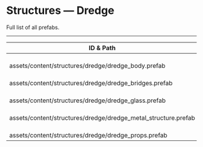 # Structures — Dredge
Full list of all <Badge type="warning" text="5"/> prefabs.

---
| ID & Path |
| --- |
| <a href="#3232346095"><Badge id="3232346095" type="tip" text="#"/></a> <Badge type="tip" text="3232346095"/> <br> assets/content/structures/dredge/dredge_body.prefab |
| <a href="#2412281316"><Badge id="2412281316" type="tip" text="#"/></a> <Badge type="tip" text="2412281316"/> <br> assets/content/structures/dredge/dredge_bridges.prefab |
| <a href="#1931995187"><Badge id="1931995187" type="tip" text="#"/></a> <Badge type="tip" text="1931995187"/> <br> assets/content/structures/dredge/dredge_glass.prefab |
| <a href="#3525345181"><Badge id="3525345181" type="tip" text="#"/></a> <Badge type="tip" text="3525345181"/> <br> assets/content/structures/dredge/dredge_metal_structure.prefab |
| <a href="#1958320235"><Badge id="1958320235" type="tip" text="#"/></a> <Badge type="tip" text="1958320235"/> <br> assets/content/structures/dredge/dredge_props.prefab |
